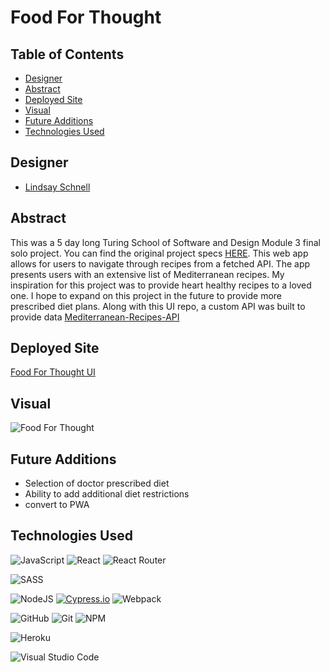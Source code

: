 # Food For Thought

## Table of Contents

- [Designer](#designer)
- [Abstract](#abstract)
- [Deployed Site](#deployed-site)
- [Visual](#visual)
- [Future Additions](#future-additions)
- [Technologies Used](#technologies-used)

## Designer 

- [Lindsay Schnell](https://github.com/lschnell8)

## Abstract 

This was a 5 day long Turing School of Software and Design Module 3 final solo project.  You can find the original project specs [HERE](https://frontend.turing.edu/projects/module-3/showcase.html). This web app allows for users to navigate through recipes from a fetched API. The app presents users with an extensive list of Mediterranean recipes. My inspiration for this project was to provide heart healthy recipes to a loved one. I hope to expand on this project in the future to provide more prescribed diet plans. Along with this UI repo, a custom API was built to provide data [Mediterranean-Recipes-API](https://guarded-oasis-26838.herokuapp.com/api/v1/recipes)

## Deployed Site

[Food For Thought UI](https://whispering-island-50737.herokuapp.com/)

## Visual

![Food For Thought](https://user-images.githubusercontent.com/78449313/157095615-842c81c7-f2b3-414e-9a36-bf3863c05bd8.gif)

## Future Additions

- Selection of doctor prescribed diet
- Ability to add additional diet restrictions 
- convert to PWA

## Technologies Used

![JavaScript](https://img.shields.io/badge/JavaScript-F7DF1E?style=for-the-badge&logo=javascript&logoColor=black)
![React](https://img.shields.io/badge/React-20232A?style=for-the-badge&logo=react&logoColor=61DAFB)
![React Router](https://img.shields.io/badge/React_Router-CA4245?style=for-the-badge&logo=react-router&logoColor=white)

![SASS](https://img.shields.io/badge/Sass-CC6699?style=for-the-badge&logo=sass&logoColor=white)

![NodeJS](https://img.shields.io/badge/node.js-6DA55F?style=for-the-badge&logo=node.js&logoColor=white)
[![Cypress.io](https://img.shields.io/badge/tested%20with-Cypress-04C38E.svg)](https://www.cypress.io/)
![Webpack](https://img.shields.io/badge/Webpack-8DD6F9?style=for-the-badge&logo=Webpack&logoColor=white)

![GitHub](https://img.shields.io/badge/github-%23121011.svg?style=for-the-badge&logo=github&logoColor=white)
![Git](https://img.shields.io/badge/git-%23F05033.svg?style=for-the-badge&logo=git&logoColor=white)
![NPM](https://img.shields.io/badge/NPM-%23000000.svg?style=for-the-badge&logo=npm&logoColor=white)

![Heroku](https://img.shields.io/badge/Heroku-430098?style=for-the-badge&logo=heroku&logoColor=white)

![Visual Studio Code](https://img.shields.io/badge/Visual%20Studio%20Code-0078d7.svg?style=for-the-badge&logo=visual-studio-code&logoColor=white)
